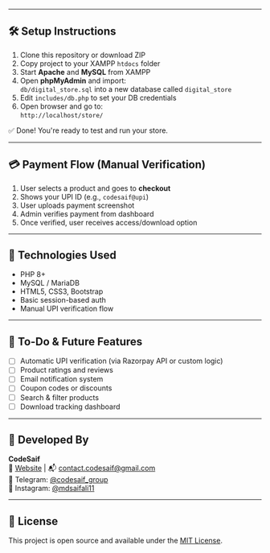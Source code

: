 
---

## 🛠️ Setup Instructions

1. Clone this repository or download ZIP
2. Copy project to your XAMPP `htdocs` folder
3. Start **Apache** and **MySQL** from XAMPP
4. Open **phpMyAdmin** and import:  
   `db/digital_store.sql` into a new database called `digital_store`
5. Edit `includes/db.php` to set your DB credentials
6. Open browser and go to:  
   `http://localhost/store/`

✅ Done! You're ready to test and run your store.

---

## 💳 Payment Flow (Manual Verification)

1. User selects a product and goes to **checkout**
2. Shows your UPI ID (e.g., `codesaif@upi`)
3. User uploads payment screenshot
4. Admin verifies payment from dashboard
5. Once verified, user receives access/download option

---

## 🚀 Technologies Used

- PHP 8+
- MySQL / MariaDB
- HTML5, CSS3, Bootstrap
- Basic session-based auth
- Manual UPI verification flow

---

## 📌 To-Do & Future Features

- [ ] Automatic UPI verification (via Razorpay API or custom logic)
- [ ] Product ratings and reviews
- [ ] Email notification system
- [ ] Coupon codes or discounts
- [ ] Search & filter products
- [ ] Download tracking dashboard

---

## 🤝 Developed By

**CodeSaif**  
🔗 [Website](https://codesaif.in) | 📬 [contact.codesaif@gmail.com](mailto:contact.codesaif@gmail.com)  
📱 Telegram: [@codesaif_group](https://t.me/codesaif_group)  
📸 Instagram: [@mdsaifali11](https://instagram.com/mdsaifali11)

---

## 📜 License

This project is open source and available under the [MIT License](LICENSE).
